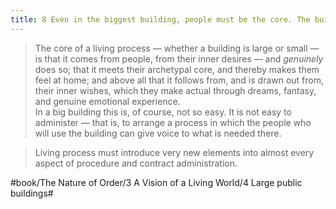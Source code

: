 ```yaml
---
title: 8 Even in the biggest building, people must be the core. The building genuinely comes from the inspiration and deep feeling of the users
---
```


> The core of a living process — whether a building is large or small — is that it comes from people, from their inner desires — and *genuinely* does so; that it meets their archetypal core, and thereby makes them feel at home; and above all that it follows from, and is drawn out from, their inner wishes, which they make actual through dreams, fantasy, and genuine emotional experience.  
> In a big building this is, of course, not so easy. It is not easy to administer — that is, to arrange a process in which the people who will use the building can give voice to what is needed there.  

> Living process must introduce very new elements into almost every aspect of procedure and contract administration.  

#book/The Nature of Order/3 A Vision of a Living World/4 Large public buildings#